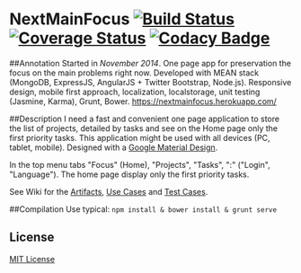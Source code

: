# NextMainFocus [![Build Status](https://travis-ci.org/e1r0nd/NextMainFocus.svg?branch=master)](https://travis-ci.org/e1r0nd/NextMainFocus) [![Coverage Status](https://coveralls.io/repos/github/e1r0nd/NextMainFocus/badge.svg?branch=master)](https://coveralls.io/github/e1r0nd/NextMainFocus?branch=master) [![Codacy Badge](https://api.codacy.com/project/badge/grade/2abbf41e7bc9469bad4d652f8c9b3abe)](https://www.codacy.com/app/e1r0nd-crg/NextMainFocus)

##Annotation
Started in *November 2014*. One page app for preservation the focus on the main problems right now. Developed with MEAN stack (MongoDB, ExpressJS, AngularJS + Twitter Bootstrap, Node.js). Responsive design, mobile first approach, localization, localstorage, unit testing (Jasmine, Karma), Grunt, Bower. https://nextmainfocus.herokuapp.com/

##Description
I need a fast and convenient one page application to store the list of projects, detailed by tasks and see on the Home page only the first priority tasks. This application might be used with all devices (PC, tablet, mobile). Designed with a [Google Material Design](http://www.google.com/design/spec/material-design/introduction.html).

In the top menu tabs "Focus" (Home), "Projects", "Tasks", ":" ("Login", "Language"). The home page display only the first priority tasks.

See Wiki for the [Artifacts](https://github.com/e1r0nd/NextMainFocus/wiki/1-Artifacts), [Use Cases](https://github.com/e1r0nd/NextMainFocus/wiki/2-Use-Cases) and [Test Cases](https://github.com/e1r0nd/NextMainFocus/wiki/3-Test-Cases).

##Compilation
Use typical: `npm install & bower install & grunt serve`

## License
[MIT License](LICENSE.md)
